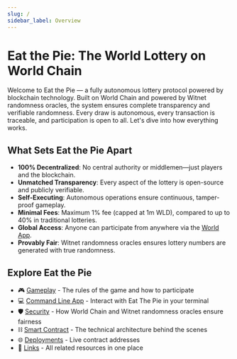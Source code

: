```yaml
---
slug: /
sidebar_label: Overview
---
```


# Eat the Pie: The World Lottery on World Chain

Welcome to Eat the Pie — a fully autonomous lottery protocol powered by blockchain technology. Built on World Chain and powered by Witnet randomness oracles, the system ensures complete transparency and verifiable randomness. Every draw is autonomous, every transaction is traceable, and participation is open to all. Let's dive into how everything works.

## What Sets Eat the Pie Apart

- **100% Decentralized**: No central authority or middlemen—just players and the blockchain.
- **Unmatched Transparency**: Every aspect of the lottery is open-source and publicly verifiable.
- **Self-Executing**: Autonomous operations ensure continuous, tamper-proof gameplay.
- **Minimal Fees**: Maximum 1% fee (capped at 1m WLD), compared to up to 40% in traditional lotteries.
- **Global Access**: Anyone can participate from anywhere via the [World App](https://world.org/ecosystem/app_74972466e1918df102d112861a422403).
- **Provably Fair**: Witnet randomness oracles ensures lottery numbers are generated with true randomness.

## Explore Eat the Pie

- 🎮 [Gameplay](gameplay/rules.md) - The rules of the game and how to participate
- 💻 [Command Line App](command-line-app/install.md) - Interact with Eat The Pie in your terminal
- 🛡️ [Security](security/drawing-numbers.md) - How World Chain and Witnet randomness oracles ensure fairness
- ⛓️ [Smart Contract](smart-contract-modules.md) - The technical architecture behind the scenes
- 🌐 [Deployments](deployments.md) - Live contract addresses
- 🔗 [Links](links.md) - All related resources in one place
